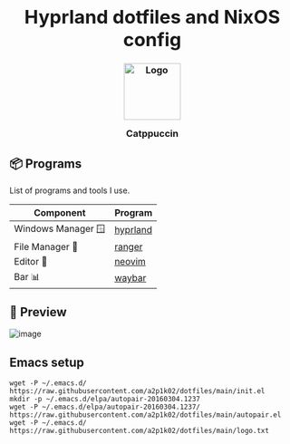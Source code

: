 <h3 align="center">
  <div align="center"><h1>Hyprland dotfiles and NixOS config</h1></div>
	<img src="https://raw.githubusercontent.com/catppuccin/catppuccin/main/assets/logos/exports/1544x1544_circle.png" width="100" alt="Logo"/><br/>
	<img src="https://raw.githubusercontent.com/catppuccin/catppuccin/main/assets/misc/transparent.png" height="30" width="0px"/>
	Catppuccin
	<img src="https://raw.githubusercontent.com/catppuccin/catppuccin/main/assets/misc/transparent.png" height="30" width="0px"/>
</h3>


## 📦 Programs

List of programs and tools I use.


| Component         | Program    |
|-------------------|------------|
| Windows Manager 🪟| [hyprland](https://github.com/hyprwm/Hyprland)  |
| File Manager 📁   | [ranger](https://github.com/ranger/ranger)      |
| Editor 📝         | [neovim](https://github.com/neovim/neovim)      |
| Bar 📊            | [waybar](https://github.com/Alexays/Waybar)     |


## 🎸 Preview
![image](https://github.com/a2p1k02/dotfiles/assets/35633190/33a517ad-48bf-47f4-9029-161e2cad698f)


## Emacs setup
```mkdir -p ~/.emacs.d/
wget -P ~/.emacs.d/ https://raw.githubusercontent.com/a2p1k02/dotfiles/main/init.el
mkdir -p ~/.emacs.d/elpa/autopair-20160304.1237
wget -P ~/.emacs.d/elpa/autopair-20160304.1237/ https://raw.githubusercontent.com/a2p1k02/dotfiles/main/autopair.el
wget -P ~/.emacs.d/ https://raw.githubusercontent.com/a2p1k02/dotfiles/main/logo.txt
```
